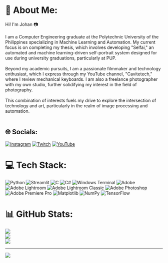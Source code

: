 # 💫 About Me:
Hi! I'm Johan 📷<br><br>I am a Computer Engineering graduate at the Polytechnic University of the Philippines specializing in Machine Learning and Automation. My current focus is on completing my thesis, which involves developing "Selfai," an automated and machine learning-driven self-portrait system designed for use during university graduations, particularly at PUP.<br><br>Beyond my academic pursuits, I am a passionate filmmaker and technology enthusiast, which I express through my YouTube channel, "Cavitetech," where I review mechanical keyboards. I am also a freelance photographer with my own studio, further solidifying my interest in the field of photography.<br><br>This combination of interests fuels my drive to explore the intersection of technology and art, particularly in the realm of image processing and automation.<br><br>


## 🌐 Socials:
[![Instagram](https://img.shields.io/badge/Instagram-%23E4405F.svg?logo=Instagram&logoColor=white)](https://instagram.com/johan_is_i_t) [![Twitch](https://img.shields.io/badge/Twitch-%239146FF.svg?logo=Twitch&logoColor=white)](https://twitch.tv/cavitetech) [![YouTube](https://img.shields.io/badge/YouTube-%23FF0000.svg?logo=YouTube&logoColor=white)](https://youtube.com/@cavitetechnology) 

# 💻 Tech Stack:
![Python](https://img.shields.io/badge/python-3670A0?style=for-the-badge&logo=python&logoColor=ffdd54) ![Streamlit](https://img.shields.io/badge/Streamlit-%23FE4B4B.svg?style=for-the-badge&logo=streamlit&logoColor=white) ![C](https://img.shields.io/badge/c-%2300599C.svg?style=for-the-badge&logo=c&logoColor=white) ![C#](https://img.shields.io/badge/c%23-%23239120.svg?style=for-the-badge&logo=csharp&logoColor=white) ![Windows Terminal](https://img.shields.io/badge/Windows%20Terminal-%234D4D4D.svg?style=for-the-badge&logo=windows-terminal&logoColor=white) ![Adobe](https://img.shields.io/badge/adobe-%23FF0000.svg?style=for-the-badge&logo=adobe&logoColor=white) ![Adobe Lightroom](https://img.shields.io/badge/Adobe%20Lightroom-31A8FF.svg?style=for-the-badge&logo=Adobe%20Lightroom&logoColor=white) ![Adobe Lightroom Classic](https://img.shields.io/badge/Adobe%20Lightroom%20Classic-31A8FF.svg?style=for-the-badge&logo=Adobe%20Lightroom%20Classic&logoColor=white) ![Adobe Photoshop](https://img.shields.io/badge/adobe%20photoshop-%2331A8FF.svg?style=for-the-badge&logo=adobe%20photoshop&logoColor=white) ![Adobe Premiere Pro](https://img.shields.io/badge/Adobe%20Premiere%20Pro-9999FF.svg?style=for-the-badge&logo=Adobe%20Premiere%20Pro&logoColor=white) ![Matplotlib](https://img.shields.io/badge/Matplotlib-%23ffffff.svg?style=for-the-badge&logo=Matplotlib&logoColor=black) ![NumPy](https://img.shields.io/badge/numpy-%23013243.svg?style=for-the-badge&logo=numpy&logoColor=white) ![TensorFlow](https://img.shields.io/badge/TensorFlow-%23FF6F00.svg?style=for-the-badge&logo=TensorFlow&logoColor=white)
# 📊 GitHub Stats:
![](https://github-readme-stats.vercel.app/api?username=johanjvillanueva&theme=default&hide_border=true&include_all_commits=false&count_private=false)<br/>
![](https://github-readme-streak-stats.herokuapp.com/?user=johanjvillanueva&theme=default&hide_border=true)<br/>
![](https://github-readme-stats.vercel.app/api/top-langs/?username=johanjvillanueva&theme=default&hide_border=true&include_all_commits=false&count_private=false&layout=compact)

---
[![](https://visitcount.itsvg.in/api?id=johanjvillanueva&icon=0&color=0)](https://visitcount.itsvg.in)

<!-- Proudly created with GPRM ( https://gprm.itsvg.in ) -->
